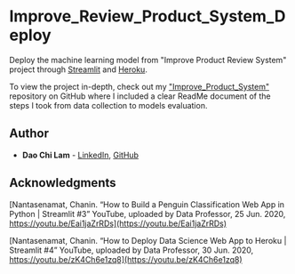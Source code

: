 # Improve_Review_Product_System_Deploy
Deploy the machine learning model from "Improve Product Review System" project through [Streamlit](https://streamlit.io/) and [Heroku](https://www.heroku.com/).

To view the project in-depth, check out my ["Improve_Product_System"](https://github.com/chilam27/Improve_Product_Review_System) repository on GitHub where I included a clear ReadMe document of the steps I took from data collection to models evaluation.

## Author

* **Dao Chi Lam** - [LinkedIn](https://www.linkedin.com/in/chi-dao-lam-0263891a0/), [GitHub](https://github.com/chilam27)

## Acknowledgments
[Nantasenamat, Chanin. “How to Build a Penguin Classification Web App in Python | Streamlit #3” YouTube, uploaded by Data Professor, 25 Jun. 2020, https://youtu.be/Eai1jaZrRDs](https://youtu.be/Eai1jaZrRDs)

[Nantasenamat, Chanin. “How to Deploy Data Science Web App to Heroku | Streamlit #4” YouTube, uploaded by Data Professor, 30 Jun. 2020, https://youtu.be/zK4Ch6e1zq8](https://youtu.be/zK4Ch6e1zq8)
